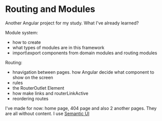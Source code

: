 # Routing and Modules

Another Angular project for my study.
What I've already learned?

Module system:

- how to create
- what types of modules are in this framework
- import\export components from domain modules and routing modules

Routing:

- hnavigation between pages. how Angular decide what component to show on the screen
- rules
- the RouterOutlet Element
- how make links and routerLinkActive
- reordering routes

I've made for now: home page, 404 page and also 2 another pages. They are all without content.
I use [Semantic UI](https://semantic-ui.com/)
